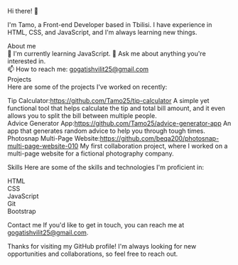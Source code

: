 Hi there! 👋

I'm Tamo, a Front-end Developer based in Tbilisi. I have experience in HTML, CSS, and JavaScript, and I'm always learning new things.

About me  
🌱 I'm currently learning JavaScript. 
💬 Ask me about anything you're interested in.  
📫 How to reach me: gogatishvilit25@gmail.com   
Projects  
Here are some of the projects I've worked on recently:  

Tip Calculator:https://github.com/Tamo25/tip-calculator A simple yet functional tool that helps calculate the tip and total bill amount, and it even allows you to split the bill between multiple people.  
Advice Generator App:https://github.com/Tamo25/advice-generator-app An app that generates random advice to help you through tough times.  
Photosnap Multi-Page Website:https://github.com/beqa200/photosnap-multi-page-website-010 My first collaboration project, where I worked on a multi-page website for a fictional photography company. 

Skills
Here are some of the skills and technologies I'm proficient in:

HTML  
CSS   
JavaScript  
Git   
Bootstrap

Contact me
If you'd like to get in touch, you can reach me at gogatishvilit25@gmail.com.

Thanks for visiting my GitHub profile! I'm always looking for new opportunities and collaborations, so feel free to reach out.
